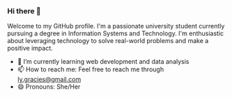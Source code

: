 ### Hi there 👋

Welcome to my GitHub profile. I'm a passionate university student currently pursuing a degree in Information Systems and Technology. I'm enthusiastic about leveraging technology to solve real-world problems and make a positive impact.

- 🌱 I’m currently learning web development and data analysis
- 📫 How to reach me: Feel free to reach me through ly.gracies@gmail.com
- 😄 Pronouns: She/Her


<!--
**gracialy/gracialy** is a ✨ _special_ ✨ repository because its `README.md` (this file) appears on your GitHub profile.

Here are some ideas to get you started:

- 🔭 I’m currently working on ...
- 🌱 I’m currently learning ...
- 👯 I’m looking to collaborate on ...
- 🤔 I’m looking for help with ...
- 💬 Ask me about ...
- 📫 How to reach me: ...
- 😄 Pronouns: ...
- ⚡ Fun fact: ...
-->
